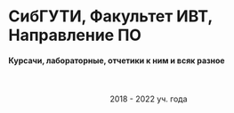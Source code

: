 # **СибГУТИ, Факультет ИВТ, Направление ПО**
#### Курсачи, лабораторные, отчетики к ним и всяк разное


<p align="center"><br><br>2018 - 2022 уч. года</p> 

